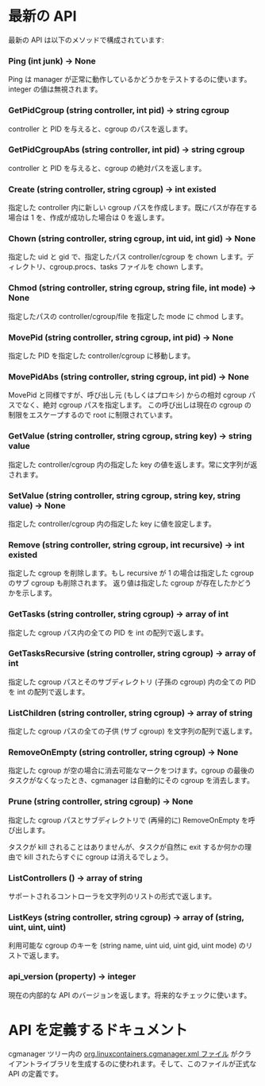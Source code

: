 # 最新の API <!-- Current API -->
<!--
The current API is made of the following methods:
-->
最新の API は以下のメソッドで構成されています:

### Ping (int junk) -> None
<!--
Ping is just used to test that the manager is alive and well, the value of the integer is ignored.
-->
Ping は manager が正常に動作しているかどうかをテストするのに使います。integer の値は無視されます。

### GetPidCgroup (string controller, int pid) -> string cgroup
<!--
Takes a controller and PID and returns the cgroup path.
-->
controller と PID を与えると、cgroup のパスを返します。

### GetPidCgroupAbs (string controller, int pid) -> string cgroup
<!--
Takes a controller and PID and returns the absolute cgroup path.
-->
controller と PID を与えると、cgroup の絶対パスを返します。

### Create (string controller, string cgroup) -> int existed
<!--
Creates a new cgroup path in the provided controller, returns 1
if the path already existed, 0 if it was created.
-->
指定した controller 内に新しい cgroup パスを作成します。既にパスが存在する場合は 1 を、作成が成功した場合は 0 を返します。

### Chown (string controller, string cgroup, int uid, int gid) -> None
<!--
Chown the provided controller/cgroup path to the provided uid and gid,
this will chown the directory as well as the cgroup.procs and tasks files.
-->
指定した uid と gid で、指定したパス controller/cgroup を chown します。ディレクトリ、cgroup.procs、tasks ファイルを chown します。

### Chmod (string controller, string cgroup, string file, int mode) -> None
<!--
Chmod the provided controller/cgroup/file path to the provided mode.
-->
指定したパスの controller/cgroup/file を指定した mode に chmod します。

### MovePid (string controller, string cgroup, int pid) -> None
<!--
Moves the provided PID into the provided controller/cgroup.
-->
指定した PID を指定した controller/cgroup に移動します。

### MovePidAbs (string controller, string cgroup, int pid) -> None
<!--
Similar to MovePid but takes an absolute cgroup path rather than one relative
to the caller (or proxy). This call is restricted to root as it lets you escape
your current cgroup restrictions.
-->
MovePid と同様ですが、呼び出し元 (もしくはプロキシ) からの相対 cgroup パスでなく、絶対 cgroup パスを指定します。
この呼び出しは現在の cgroup の制限をエスケープするので root に制限されています。

### GetValue (string controller, string cgroup, string key) -> string value
<!--
Queries the value of the given key in the given controller/cgroup.
The value is always returned as a string.
-->
指定した controller/cgroup 内の指定した key の値を返します。常に文字列が返されます。

### SetValue (string controller, string cgroup, string key, string value) -> None
<!--
Sets the value of the given key to that provided.
-->
指定した controller/cgroup 内の指定した key に値を設定します。

### Remove (string controller, string cgroup, int recursive) -> int existed
<!--
Removes the provided cgroup, if recursive is set to 1, any sub-cgroup will also be removed.
The return value indicates whether the cgroup existed.
-->
指定した cgroup を削除します。もし recursive が 1 の場合は指定した cgroup のサブ cgroup も削除されます。
返り値は指定した cgroup が存在したかどうかを示します。

### GetTasks (string controller, string cgroup) -> array of int
<!--
Returns an array of int representing all the PIDs in the provided cgroup path.
-->
指定した cgroup パス内の全ての PID を int の配列で返します。

### GetTasksRecursive (string controller, string cgroup) -> array of int
<!--
Returns an array of int representing all the PIDs in the provided cgroup path and its sub-directories.
-->
指定した cgroup パスとそのサブディレクトリ (子孫の cgroup) 内の全ての PID を int の配列で返します。

### ListChildren (string controller, string cgroup) -> array of string
<!--
Returns an array of string representing all the children (sub-cgroup) of the provided cgroup path.
-->
指定した cgroup パスの全ての子供 (サブ cgroup) を文字列の配列で返します。

### RemoveOnEmpty (string controller, string cgroup) -> None
<!--
Marks the cgroup as removable when empty.
Once the last task exists the cgroup, cgmanager will automatically remove it.
-->
指定した cgroup が空の場合に消去可能なマークをつけます。cgroup の最後のタスクがなくなったとき、cgmanager は自動的にその cgroup を消去します。

### Prune (string controller, string cgroup) -> None
<!--
Calls RemoveOnEmpty on the cgroups path and any sub-directory (recursively).
-->
指定した cgroup パスとサブディレクトリで (再帰的に) RemoveOnEmpty を呼び出します。

<!--
Tasks will not be killed but once they all exit either naturally or
because something killed them, the cgroup will disappear.
-->
タスクが kill されることはありませんが、タスクが自然に exit するか何かの理由で kill されたらすぐに cgroup は消えるでしょう。

### ListControllers () -> array of string
<!--
Returns an array of string representing the supported controllers.
-->
サポートされるコントローラを文字列のリストの形式で返します。

### ListKeys (string controller, string cgroup) -> array of (string, uint, uint, uint)
<!--
Returns an array of (string name, uint uid, uint gid, uint mode) representing the available cgroup keys.
-->
利用可能な cgroup のキーを (string name, uint uid, uint gid, uint mode) のリストで返します。

### api\_version (property) -> integer
<!--
The current internal API version, used for feature checks.
-->
現在の内部的な API のバージョンを返します。将来的なチェックに使います。

# API を定義するドキュメント <!-- API definition document -->

<!--
The [org.linuxcontainers.cgmanager.xml file](https://github.com/lxc/cgmanager/blob/master/org.linuxcontainers.cgmanager.xml)
in the cgmanager cgmanager tree is used to generate the client library and is the authoritative API definition.
-->
cgmanager ツリー内の [org.linuxcontainers.cgmanager.xml ファイル](https://github.com/lxc/cgmanager/blob/master/org.linuxcontainers.cgmanager.xml) がクライアントライブラリを生成するのに使われます。そして、このファイルが正式な API の定義です。